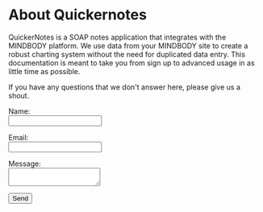 # About Quickernotes

QuickerNotes is a SOAP notes application that integrates with the MINDBODY platform. We use data from your 
MINDBODY site to create a robust charting system without the need for duplicated data entry. This documentation
is meant to take you from sign up to advanced usage in as little time as possible. 

If you have any questions that we don't answer here, please give us a shout.

<form name="contact" method="POST" netlify>
	<p>
        <label>Name: <br> <input type="text" name="name" /></label>
      </p>
      <p>
        <label>Email: <br> <input type="email" name="email" /></label>
      </p>
      <p>
		<label>Message: <br> <textarea name="message"></textarea></label>
      </p>
      <p>
        <button type="submit">Send</button>
      </p>
</form>
